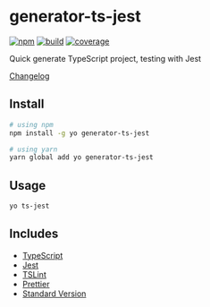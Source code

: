 # generator-ts-jest

[![npm](https://img.shields.io/npm/v/generator-ts-jest.svg)](https://www.npmjs.com/package/generator-ts-jest)
[![build](https://img.shields.io/travis/ikatyang/generator-ts-jest/master.svg)](https://travis-ci.org/ikatyang/generator-ts-jest/builds)
[![coverage](https://img.shields.io/codecov/c/github/ikatyang/generator-ts-jest/master.svg)](https://codecov.io/gh/ikatyang/generator-ts-jest)

Quick generate TypeScript project, testing with Jest

[Changelog](https://github.com/ikatyang/generator-ts-jest/blob/master/CHANGELOG.md)

## Install

```sh
# using npm
npm install -g yo generator-ts-jest

# using yarn
yarn global add yo generator-ts-jest
```

## Usage

```sh
yo ts-jest
```

## Includes

- [TypeScript](https://github.com/Microsoft/TypeScript)
- [Jest](https://github.com/facebook/jest)
- [TSLint](https://github.com/palantir/tslint)
- [Prettier](https://github.com/prettier/prettier)
- [Standard Version](https://github.com/conventional-changelog/standard-version)
